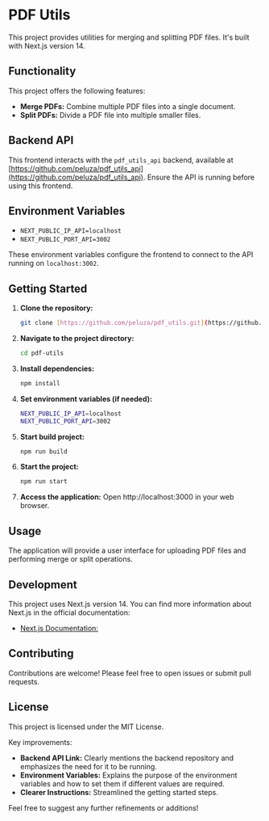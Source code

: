 # PDF Utils

This project provides utilities for merging and splitting PDF files. It's built with Next.js version 14.

## Functionality

This project offers the following features:

- **Merge PDFs:** Combine multiple PDF files into a single document.
- **Split PDFs:** Divide a PDF file into multiple smaller files.

## Backend API

This frontend interacts with the `pdf_utils_api` backend, available at [https://github.com/peluza/pdf_utils_api](https://github.com/peluza/pdf_utils_api). Ensure the API is running before using this frontend.

## Environment Variables

- `NEXT_PUBLIC_IP_API=localhost`
- `NEXT_PUBLIC_PORT_API=3002`

These environment variables configure the frontend to connect to the API running on `localhost:3002`.

## Getting Started

1. **Clone the repository:**
   ```bash
   git clone [https://github.com/peluza/pdf_utils.git](https://github.com/peluza/pdf_utils.git)
   ```
2. **Navigate to the project directory:**
   ```bash
   cd pdf-utils
   ```
3. **Install dependencies:**
   ```bash
   npm install
   ```
4. **Set environment variables (if needed):**
   ```bash
   NEXT_PUBLIC_IP_API=localhost
   NEXT_PUBLIC_PORT_API=3002
   ```
5. **Start build project:**
   ```bash
   npm run build
   ```
6. **Start the project:**
   ```bash
   npm run start
   ```
6. **Access the application:**
Open http://localhost:3000 in your web browser.

## Usage
The application will provide a user interface for uploading PDF files and performing merge or split operations.

## Development

This project uses Next.js version 14. You can find more information about Next.js in the official documentation:

- [Next.js Documentation:](https://nextjs.org/docs)

## Contributing
Contributions are welcome! Please feel free to open issues or submit pull requests.

## License

This project is licensed under the MIT License. 

Key improvements:

- **Backend API Link:** Clearly mentions the backend repository and emphasizes the need for it to be running.
- **Environment Variables:** Explains the purpose of the environment variables and how to set them if different values are required.
- **Clearer Instructions:** Streamlined the getting started steps.

Feel free to suggest any further refinements or additions! 